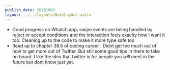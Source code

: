 ```yaml
---
publish_date: 20201003
layout: ../../layouts/NoteLayout.astro
---
```

- Good progress on Whatch app, swipe events are being handled by reject or accept conditions and the interaction feels exaclty how I want it too. Cleaning up to the code to make it more type safe too
- Read up to chapter 38.5 of coding career . Didnt get too much out of how to get more out of Twitter. But still some good tips in there to take on board. I like the idea that twitter is for people you _will_ meet in the future but dont know just yet.
